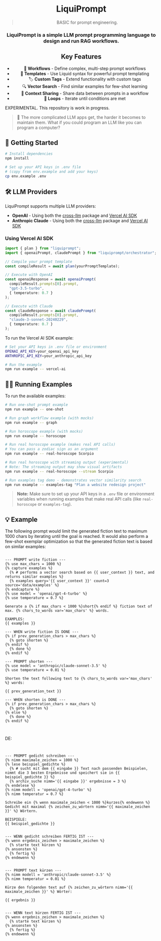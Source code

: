 <span align="center">

  # LiquiPrompt

  > BASIC for prompt engineering.

  ### LiquiPrompt is a simple LLM prompt programming language to design and run RAG workflows.
  
  ## Key Features
  
  - 🔄 **Workflows** - Define complex, multi-step prompt workflows
  - 🧩 **Templates** - Use Liquid syntax for powerful prompt templating
  - 🏷️ **Custom Tags** - Extend functionality with custom tags
  - 🔍 **Vector Search** - Find similar examples for few-shot learning
  - 🧠 **Context Sharing** - Share data between prompts in a workflow
  - 🔄 **Loops** - Iterate until conditions are met

</span>

EXPERIMENTAL. This repository is work in progress.

> 🔬 The more complicated LLM apps get, the harder it becomes to maintain them. What if you could program an LLM like you can program a computer?

## 🚀 Getting Started

```bash
# Install dependencies
npm install

# Set up your API keys in .env file 
# (copy from env.example and add your keys)
cp env.example .env
```

## 🛠️ LLM Providers

LiquiPrompt supports multiple LLM providers:

* **OpenAI** - Using both the [cross-llm](https://www.npmjs.com/package/cross-llm) package and [Vercel AI SDK](https://www.npmjs.com/package/ai)
* **Anthropic Claude** - Using both the [cross-llm](https://www.npmjs.com/package/cross-llm) package and [Vercel AI SDK](https://www.npmjs.com/package/ai)

### Using Vercel AI SDK

```typescript
import { plan } from "liquiprompt";
import { openaiPrompt, claudePrompt } from "liquiprompt/orchestrator";

// Compile your prompt template
const compileResult = await plan(yourPromptTemplate);

// Execute with OpenAI
const openaiResponse = await openaiPrompt(
  compileResult.prompts[0].prompt,
  "gpt-3.5-turbo",
  { temperature: 0.7 }
);

// Execute with Claude
const claudeResponse = await claudePrompt(
  compileResult.prompts[0].prompt,
  "claude-3-sonnet-20240229",
  { temperature: 0.7 }
);
```

To run the Vercel AI SDK example:

```bash
# Set your API keys in .env file or environment
OPENAI_API_KEY=your_openai_api_key
ANTHROPIC_API_KEY=your_anthropic_api_key

# Run the example
npm run example -- vercel-ai
```

## 🏃‍♂️ Running Examples

To run the available examples:

```bash
# Run one-shot prompt example
npm run example -- one-shot

# Run graph workflow example (with mocks)
npm run example -- graph

# Run horoscope example (with mocks)
npm run example -- horoscope

# Run real horoscope example (makes real API calls)
# You can pass a zodiac sign as an argument
npm run example -- real-horoscope Scorpio

# Run real horoscope with streaming output (experimental)
# Note: The streaming output may show visual artifacts
npm run example -- real-horoscope --stream Scorpio

# Run examples tag demo - demonstrates vector similarity search
npm run example -- examples-tag "Plan a website redesign project"
```

> **Note:** Make sure to set up your API keys in a `.env` file or environment variables when running examples that make real API calls (like `real-horoscope` or `examples-tag`).

## 💡 Example

The following prompt would limit the generated fiction text to maximum 1000 chars by iterating until the goal is reached.
It would also perform a few-shot exemplar optimization so that the generated fiction text is based on similar examples:

```liquid

--- PROMPT write fiction ---
{% use max_chars = 1000 %}
{% capture examples %}
  {% # performs a vector search based on {{ user_context }} text, and returns similar examples %}
  {% examples query='{{ user_context }}' count=3 source='data/examples' %}
{% endcapture %}
{% use model = 'openai/gpt-4-turbo' %}
{% use temperature = 0.7 %}

Generate a {% if max_chars < 1000 %}short{% endif %} fiction text of max. {% chars_to_words var='max_chars' %} words.

EXAMPLES: 
{{ examples }}

--- WHEN write fiction IS DONE ---
{% if prev_generation_chars > max_chars %}
  {% goto shorten %}
{% endif %}
  {% done %}
{% endif %}

--- PROMPT shorten ---
{% use model = 'anthropic/claude-sonnet-3.5' %}
{% use temperature = 0.01 %}

Shorten the text following text to {% chars_to_words var='max_chars' %} words:

{{ prev_generation_text }}

--- WHEN shorten is DONE ---
{% if prev_generation_chars > max_chars %}
  {% goto shorten %}
{% else %}
  {% done %}
{% endif %}



```


DE:
```liquid


--- PROMPT gedicht schreiben ---
{% nimm maximale_zeichen = 1000 %}
{% lese beispiel_gedichte %}
  {% # sucht mit dem {{ eingabe }} Text nach passenden Beispielen, nimmt die 3 besten Ergebnisse und speichert sie in {{ beispiel_gedichte }} %}
  {% archiv_suche nimm='{{ eingabe }}' ergebnisse = 3 %}
{% endelese %}
{% nimm modell = 'openai/gpt-4-turbo' %}
{% nimm temperatur = 0.7 %}

Schreibe ein {% wenn maximale_zeichen < 1000 %}kurzes{% endewenn %} Gedicht mit maximal {% zeichen_zu_wörtern nimm='{{ maximale_zeichen }}' %} Wörtern.

BEISPIELE: 
{{ beispiel_gedichte }}


--- WENN gedicht schreiben FERTIG IST ---
{% wenn ergebnis_zeichen > maximale_zeichen %}
  {% starte text kürzen %}
{% ansonsten %}
  {% fertig %}
{% endewenn %}


--- PROMPT text kürzen ---
{% nimm modell = 'anthropic/claude-sonnet-3.5' %}
{% nimm temperatur = 0.01 %}

Kürze den folgenden text auf {% zeichen_zu_wörtern nimm='{{ maximale_zeichen }}' %} Wörter:

{{ ergebnis }}


--- WENN text kürzen FERTIG IST ---
{% wenn ergebnis_zeichen > maximale_zeichen %}
  {% starte text kürzen %}
{% ansonsten %}
  {% fertig %}
{% endewenn %}



```